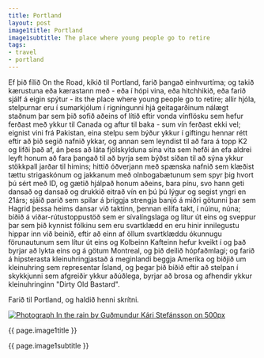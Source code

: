 ```yaml
---
title: Portland
layout: post
image1title: Portland
image1subtitle: The place where young people go to retire
tags:
- travel
- portland
---
```


Ef þið fílið On the Road, kíkið til Portland, farið þangað einhvurtíma; og takið kærustuna eða kærastann með - eða í hópi vina, eða hitchhikið, eða farið sjálf á eigin spýtur - its the place where young people go to retire; allir hjóla, stelpurnar eru í sumarkjólum í rigningunni hjá geitagarðinum nálægt staðnum þar sem þið sofið aðeins of lítið eftir vonda vínflösku sem hefur ferðast með ykkur til Canada og aftur til baka - sum vín ferðast ekki vel; eignist vini frá Pakistan, eina stelpu sem býður ykkur í giftingu hennar rétt eftir að þið segið nafnið ykkar, og annan sem leyndist til að fara á topp K2 og lifði það af, án þess að láta fjölskylduna sína vita sem hefði án efa aldrei leyft honum að fara þangað til að byrja sem býðst síðan til að sýna ykkur stökkpall jarðar til himins; hittið óðverjann með spænska nafnið sem klæðist tættu strigaskónum og jakkanum með olnbogabætunum sem spyr þig hvort þú sért með ID, og gætið hjálpað honum aðeins, bara pínu, svo hann geti dansað og dansað og drukkið eitrað vín en þú þú lýgur og segist yngri en 21árs; sjáið parið sem spilar á þriggja strengja banjó á miðri götunni þar sem Hagrid þessa heims dansar við taktinn, þennan eilífa takt, í núinu, núna; bíðið á viðar-rútustoppustöð sem er sívalíngslaga og lítur út eins og sveppur þar sem þið kynnist fólkinu sem eru svartklædd en eru hinir innilegustu hippar inn við beinið, eftir að einn af öllum svartklæddu ókunnugu förunautunum sem lítur út eins og Kolbeinn Kafteinn hefur kveikt í og það byrjar að lykta eins og á götum Montreal, og þið deilið hópfaðmlagi; og farið á hipsterasta kleinuhringjastað á meginlandi beggja Ameríka og biðjið um kleinuhring sem representar Ísland, og þegar þið bíðið eftir að stelpan í skykkjunni sem afgreiðir ykkur aðúðlega, byrjar að brosa og afhendir ykkur kleinuhringinn "Dirty Old Bastard".

Farið til Portland, og haldið henni skrítni.

<div id="myCarousel" class="carousel slide">
  <!-- Carousel items -->
	<div class="carousel-inner">
		<div class="active item">
  <a href="http://500px.com/photo/64685749">
<img src="http://ppcdn.500px.org/64685749/c5d90d5375b1a1e8da579a3bb5f4104e870c1711/4.jpg" alt="Photograph In the rain by Guðmundur Kári Stefánsson on 500px"></p>
  </a>
			<div class="container">
				<div class="carousel-caption">
					<p class="lead"> {{ page.image1title }}</p>
					<p class="muted"> {{ page.image1subtitle }}</p>
				</div>
			</div>
		</div>
	</div>
</div>


